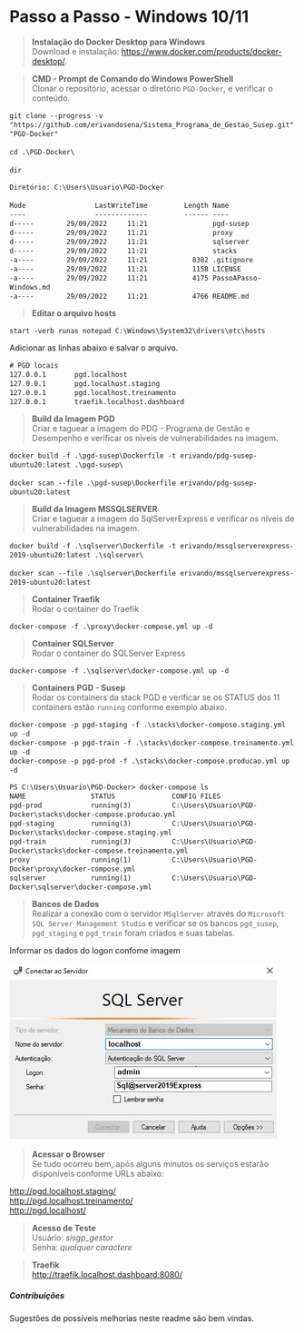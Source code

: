 # Passo a Passo - Windows 10/11

> **Instalação do Docker Desktop para Windows**  
Download e instalação: https://www.docker.com/products/docker-desktop/.

> **CMD - Prompt de Comando do Windows PowerShell**  
Clonar o repositório, acessar o diretório `PGD-Docker`, e verificar o conteúdo.
```console
git clone --progress -v "https://github.com/erivandosena/Sistema_Programa_de_Gestao_Susep.git" "PGD-Docker"

cd .\PGD-Docker\

dir
```
```
Diretório: C:\Users\Usuario\PGD-Docker

Mode                 LastWriteTime         Length Name
----                 -------------         ------ ----
d-----        29/09/2022     11:21                pgd-susep
d-----        29/09/2022     11:21                proxy
d-----        29/09/2022     11:21                sqlserver
d-----        29/09/2022     11:21                stacks
-a----        29/09/2022     11:21           8382 .gitignore
-a----        29/09/2022     11:21           1158 LICENSE
-a----        29/09/2022     11:21           4175 PassoAPasso-Windows.md
-a----        29/09/2022     11:21           4766 README.md
```
> **Editar o arquivo hosts**  
```console
start -verb runas notepad C:\Windows\System32\drivers\etc\hosts
```
Adicionar as linhas abaixo e salvar o arquivo.
```
# PGD locais
127.0.0.1       pgd.localhost
127.0.0.1       pgd.localhost.staging
127.0.0.1       pgd.localhost.treinamento
127.0.0.1       traefik.localhost.dashboard
```
> **Build da Imagem PGD**  
Criar e taguear a imagem do PDG - Programa de Gestão e Desempenho e verificar os níveis de vulnerabilidades na imagem.
```console
docker build -f .\pgd-susep\Dockerfile -t erivando/pdg-susep-ubuntu20:latest .\pgd-susep\

docker scan --file .\pgd-susep\Dockerfile erivando/pdg-susep-ubuntu20:latest
```
> **Build da Imagem MSSQLSERVER**  
Criar e taguear a imagem do SqlServerExpress e verificar os níveis de vulnerabilidades na imagem.
```console
docker build -f .\sqlserver\Dockerfile -t erivando/mssqlserverexpress-2019-ubuntu20:latest .\sqlserver\

docker scan --file .\sqlserver\Dockerfile erivando/mssqlserverexpress-2019-ubuntu20:latest
```
> **Container Traefik**  
Rodar o container do Traefik
```console
docker-compose -f .\proxy\docker-compose.yml up -d
```
> **Container SQLServer**  
Rodar o container do SQLServer Express
```console
docker-compose -f .\sqlserver\docker-compose.yml up -d
```

> **Containers PGD - Susep**  
Rodar os containers da stack PGD e verificar se os STATUS dos 11 containers estão `running` conforme exemplo abaixo.
```console
docker-compose -p pgd-staging -f .\stacks\docker-compose.staging.yml up -d
docker-compose -p pgd-train -f .\stacks\docker-compose.treinamento.yml up -d
docker-compose -p pgd-prod -f .\stacks\docker-compose.producao.yml up -d
```
```
PS C:\Users\Usuario\PGD-Docker> docker-compose ls
NAME                STATUS              CONFIG FILES
pgd-prod            running(3)          C:\Users\Usuario\PGD-Docker\stacks\docker-compose.producao.yml
pgd-staging         running(3)          C:\Users\Usuario\PGD-Docker\stacks\docker-compose.staging.yml
pgd-train           running(3)          C:\Users\Usuario\PGD-Docker\stacks\docker-compose.treinamento.yml
proxy               running(1)          C:\Users\Usuario\PGD-Docker\proxy\docker-compose.yml
sqlserver           running(1)          C:\Users\Usuario\PGD-Docker\sqlserver\docker-compose.yml
```

> **Bancos de Dados**  
Realizar a conexão com o servidor `MSqlServer` através do `Microsoft SQL Server Management Studio` e verificar se os bancos `pgd_susep`, `pgd_staging` e `pgd_train` foram criados e suas tabelas.  

Informar os dados do logon confome imagem

![Microsoft SQL Server Management Studio](./sqlserver/MicrosoftSQLServerManagementStudio.jpg)

> **Acessar o Browser**  
Se tudo ocorreu bem, após alguns minutos os serviços estarão disponíveis conforme URLs abaixo:

http://pgd.localhost.staging/  
http://pgd.localhost.treinamento/  
http://pgd.localhost/  

> **Acesso de Teste**  
Usuário: *sisgp_gestor*  
Senha: *qualquer caractere*

> **Traefik**  
http://traefik.localhost.dashboard:8080/

##### Contribuições  
Sugestões de possíveis melhorias neste readme são bem vindas.
